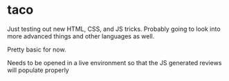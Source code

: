 # taco


Just testing out new HTML, CSS, and JS tricks. Probably going to look into more advanced things and other languages as well.

Pretty basic for now.

Needs to be opened in a live environment so that the JS generated reviews will populate properly
